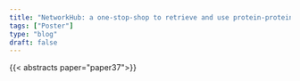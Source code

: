 ```yaml
---
title: "NetworkHub: a one-stop-shop to retrieve and use protein-protein interaction network data in Bioconductor"
tags: ["Poster"]
type: "blog"
draft: false
---
```


{{< abstracts paper="paper37">}}



